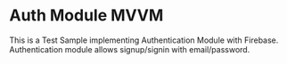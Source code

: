 # Auth Module MVVM
This is a Test Sample implementing Authentication Module with Firebase. Authentication module allows signup/signin with email/password.